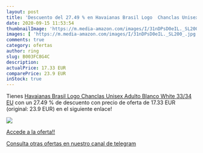 ```yaml
---
layout: post
title: 'Descuento del 27.49 % en Havaianas Brasil Logo  Chanclas Unisex A'
date: 2020-09-15 11:53:54
thumbnailImage: 'https://m.media-amazon.com/images/I/31nDPsD0eIL._SL200_.jpg'
images: [ 'https://m.media-amazon.com/images/I/31nDPsD0eIL._SL200_.jpg' ]
comments: true
category: ofertas
author: ring
slug: B003FC8G4C
description:
actualPrice: 17.33 EUR
comparePrice: 23.9 EUR
inStock: true
---
```


Tienes [Havaianas Brasil Logo  Chanclas Unisex Adulto  Blanco  White   33/34 EU](https://www.amazon.com/dp/B003FC8G4C/?tag=redken08-20) con un 27.49 % de descuento con precio de oferta de 17.33 EUR (original: 23.9 EUR) en el siguiente enlace!

[![](https://m.media-amazon.com/images/I/31nDPsD0eIL._SL200_.jpg)](https://www.amazon.com/dp/B003FC8G4C/?tag=redken08-20)

[Accede a la oferta!!](https://www.amazon.com/dp/B003FC8G4C/?tag=redken08-20)

[Consulta otras ofertas en nuestro canal de telegram](https://t.me/s/ofertas25)
